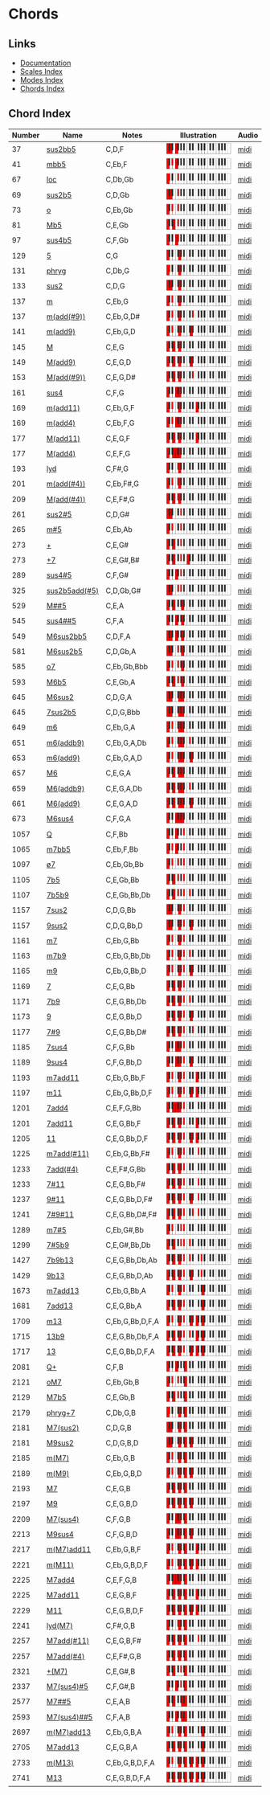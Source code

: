 # Chords

## Links

- [Documentation](index.md)
- [Scales Index](Scales.md)
- [Modes Index](Modes.md)
- [Chords Index](Chords.md)

## Chord Index

| Number | Name | Notes | Illustration | Audio |
|--------|------|-------|--------------|-------|
| 37 | [sus2bb5](ChordCNaturalSuspendedSecondDoubleFlatFifth.md) | C,D,F | ![CNaturalSuspendedSecondDoubleFlatFifth](ChordCNaturalSuspendedSecondDoubleFlatFifthRootPosition.png) | [midi](ChordCNaturalSuspendedSecondDoubleFlatFifthRootPosition.mid) | 
| 41 | [mbb5](ChordCNaturalMinorDoubleFlatFifth.md) | C,Eb,F | ![CNaturalMinorDoubleFlatFifth](ChordCNaturalMinorDoubleFlatFifthRootPosition.png) | [midi](ChordCNaturalMinorDoubleFlatFifthRootPosition.mid) | 
| 67 | [loc](ChordCNaturalLocrian.md) | C,Db,Gb | ![CNaturalLocrian](ChordCNaturalLocrianRootPosition.png) | [midi](ChordCNaturalLocrianRootPosition.mid) | 
| 69 | [sus2b5](ChordCNaturalSuspendedSecondFlatFifth.md) | C,D,Gb | ![CNaturalSuspendedSecondFlatFifth](ChordCNaturalSuspendedSecondFlatFifthRootPosition.png) | [midi](ChordCNaturalSuspendedSecondFlatFifthRootPosition.mid) | 
| 73 | [o](ChordCNaturalDiminished.md) | C,Eb,Gb | ![CNaturalDiminished](ChordCNaturalDiminishedRootPosition.png) | [midi](ChordCNaturalDiminishedRootPosition.mid) | 
| 81 | [Mb5](ChordCNaturalMajorFlatFifth.md) | C,E,Gb | ![CNaturalMajorFlatFifth](ChordCNaturalMajorFlatFifthRootPosition.png) | [midi](ChordCNaturalMajorFlatFifthRootPosition.mid) | 
| 97 | [sus4b5](ChordCNaturalSuspendedFourthFlatFifth.md) | C,F,Gb | ![CNaturalSuspendedFourthFlatFifth](ChordCNaturalSuspendedFourthFlatFifthRootPosition.png) | [midi](ChordCNaturalSuspendedFourthFlatFifthRootPosition.mid) | 
| 129 | [5](ChordCNaturalPowerChord.md) | C,G | ![CNaturalPowerChord](ChordCNaturalPowerChordRootPosition.png) | [midi](ChordCNaturalPowerChordRootPosition.mid) | 
| 131 | [phryg](ChordCNaturalPhrygian.md) | C,Db,G | ![CNaturalPhrygian](ChordCNaturalPhrygianRootPosition.png) | [midi](ChordCNaturalPhrygianRootPosition.mid) | 
| 133 | [sus2](ChordCNaturalSuspendedSecond.md) | C,D,G | ![CNaturalSuspendedSecond](ChordCNaturalSuspendedSecondRootPosition.png) | [midi](ChordCNaturalSuspendedSecondRootPosition.mid) | 
| 137 | [m](ChordCNaturalMinor.md) | C,Eb,G | ![CNaturalMinor](ChordCNaturalMinorRootPosition.png) | [midi](ChordCNaturalMinorRootPosition.mid) | 
| 137 | [m(add(#9))](ChordCNaturalMinorAddSharpNinth.md) | C,Eb,G,D# | ![CNaturalMinorAddSharpNinth](ChordCNaturalMinorAddSharpNinthRootPosition.png) | [midi](ChordCNaturalMinorAddSharpNinthRootPosition.mid) | 
| 141 | [m(add9)](ChordCNaturalMinorAddNinth.md) | C,Eb,G,D | ![CNaturalMinorAddNinth](ChordCNaturalMinorAddNinthRootPosition.png) | [midi](ChordCNaturalMinorAddNinthRootPosition.mid) | 
| 145 | [M](ChordCNaturalMajor.md) | C,E,G | ![CNaturalMajor](ChordCNaturalMajorRootPosition.png) | [midi](ChordCNaturalMajorRootPosition.mid) | 
| 149 | [M(add9)](ChordCNaturalMajorAddNinth.md) | C,E,G,D | ![CNaturalMajorAddNinth](ChordCNaturalMajorAddNinthRootPosition.png) | [midi](ChordCNaturalMajorAddNinthRootPosition.mid) | 
| 153 | [M(add(#9))](ChordCNaturalMajorAddSharpNinth.md) | C,E,G,D# | ![CNaturalMajorAddSharpNinth](ChordCNaturalMajorAddSharpNinthRootPosition.png) | [midi](ChordCNaturalMajorAddSharpNinthRootPosition.mid) | 
| 161 | [sus4](ChordCNaturalSuspendedFourth.md) | C,F,G | ![CNaturalSuspendedFourth](ChordCNaturalSuspendedFourthRootPosition.png) | [midi](ChordCNaturalSuspendedFourthRootPosition.mid) | 
| 169 | [m(add11)](ChordCNaturalMinorAddEleventh.md) | C,Eb,G,F | ![CNaturalMinorAddEleventh](ChordCNaturalMinorAddEleventhRootPosition.png) | [midi](ChordCNaturalMinorAddEleventhRootPosition.mid) | 
| 169 | [m(add4)](ChordCNaturalMinorAddFourth.md) | C,Eb,F,G | ![CNaturalMinorAddFourth](ChordCNaturalMinorAddFourthRootPosition.png) | [midi](ChordCNaturalMinorAddFourthRootPosition.mid) | 
| 177 | [M(add11)](ChordCNaturalMajorAddEleventh.md) | C,E,G,F | ![CNaturalMajorAddEleventh](ChordCNaturalMajorAddEleventhRootPosition.png) | [midi](ChordCNaturalMajorAddEleventhRootPosition.mid) | 
| 177 | [M(add4)](ChordCNaturalMajorAddFourth.md) | C,E,F,G | ![CNaturalMajorAddFourth](ChordCNaturalMajorAddFourthRootPosition.png) | [midi](ChordCNaturalMajorAddFourthRootPosition.mid) | 
| 193 | [lyd](ChordCNaturalLydian.md) | C,F#,G | ![CNaturalLydian](ChordCNaturalLydianRootPosition.png) | [midi](ChordCNaturalLydianRootPosition.mid) | 
| 201 | [m(add(#4))](ChordCNaturalMinorAddSharpFourth.md) | C,Eb,F#,G | ![CNaturalMinorAddSharpFourth](ChordCNaturalMinorAddSharpFourthRootPosition.png) | [midi](ChordCNaturalMinorAddSharpFourthRootPosition.mid) | 
| 209 | [M(add(#4))](ChordCNaturalMajorAddSharpFourth.md) | C,E,F#,G | ![CNaturalMajorAddSharpFourth](ChordCNaturalMajorAddSharpFourthRootPosition.png) | [midi](ChordCNaturalMajorAddSharpFourthRootPosition.mid) | 
| 261 | [sus2#5](ChordCNaturalSuspendedSecondSharpFifth.md) | C,D,G# | ![CNaturalSuspendedSecondSharpFifth](ChordCNaturalSuspendedSecondSharpFifthRootPosition.png) | [midi](ChordCNaturalSuspendedSecondSharpFifthRootPosition.mid) | 
| 265 | [m#5](ChordCNaturalMinorSharpFifth.md) | C,Eb,Ab | ![CNaturalMinorSharpFifth](ChordCNaturalMinorSharpFifthRootPosition.png) | [midi](ChordCNaturalMinorSharpFifthRootPosition.mid) | 
| 273 | [+](ChordCNaturalAugmented.md) | C,E,G# | ![CNaturalAugmented](ChordCNaturalAugmentedRootPosition.png) | [midi](ChordCNaturalAugmentedRootPosition.mid) | 
| 273 | [+7](ChordCNaturalAugmentedAugmentedSeventh.md) | C,E,G#,B# | ![CNaturalAugmentedAugmentedSeventh](ChordCNaturalAugmentedAugmentedSeventhRootPosition.png) | [midi](ChordCNaturalAugmentedAugmentedSeventhRootPosition.mid) | 
| 289 | [sus4#5](ChordCNaturalSuspendedFourthSharpFifth.md) | C,F,G# | ![CNaturalSuspendedFourthSharpFifth](ChordCNaturalSuspendedFourthSharpFifthRootPosition.png) | [midi](ChordCNaturalSuspendedFourthSharpFifthRootPosition.mid) | 
| 325 | [sus2b5add(#5)](ChordCNaturalSuspendedSecondFlatFifthAddSharpFifth.md) | C,D,Gb,G# | ![CNaturalSuspendedSecondFlatFifthAddSharpFifth](ChordCNaturalSuspendedSecondFlatFifthAddSharpFifthRootPosition.png) | [midi](ChordCNaturalSuspendedSecondFlatFifthAddSharpFifthRootPosition.mid) | 
| 529 | [M##5](ChordCNaturalMajorDoubleSharpFifth.md) | C,E,A | ![CNaturalMajorDoubleSharpFifth](ChordCNaturalMajorDoubleSharpFifthRootPosition.png) | [midi](ChordCNaturalMajorDoubleSharpFifthRootPosition.mid) | 
| 545 | [sus4##5](ChordCNaturalSuspendedFourthDoubleSharpFifth.md) | C,F,A | ![CNaturalSuspendedFourthDoubleSharpFifth](ChordCNaturalSuspendedFourthDoubleSharpFifthRootPosition.png) | [midi](ChordCNaturalSuspendedFourthDoubleSharpFifthRootPosition.mid) | 
| 549 | [M6sus2bb5](ChordCNaturalMajorSixthSuspendedSecondDoubleFlatFifth.md) | C,D,F,A | ![CNaturalMajorSixthSuspendedSecondDoubleFlatFifth](ChordCNaturalMajorSixthSuspendedSecondDoubleFlatFifthRootPosition.png) | [midi](ChordCNaturalMajorSixthSuspendedSecondDoubleFlatFifthRootPosition.mid) | 
| 581 | [M6sus2b5](ChordCNaturalMajorSixthSuspendedSecondFlatFifth.md) | C,D,Gb,A | ![CNaturalMajorSixthSuspendedSecondFlatFifth](ChordCNaturalMajorSixthSuspendedSecondFlatFifthRootPosition.png) | [midi](ChordCNaturalMajorSixthSuspendedSecondFlatFifthRootPosition.mid) | 
| 585 | [o7](ChordCNaturalFullDiminishedSeventh.md) | C,Eb,Gb,Bbb | ![CNaturalFullDiminishedSeventh](ChordCNaturalFullDiminishedSeventhRootPosition.png) | [midi](ChordCNaturalFullDiminishedSeventhRootPosition.mid) | 
| 593 | [M6b5](ChordCNaturalMajorSixthFlatFifth.md) | C,E,Gb,A | ![CNaturalMajorSixthFlatFifth](ChordCNaturalMajorSixthFlatFifthRootPosition.png) | [midi](ChordCNaturalMajorSixthFlatFifthRootPosition.mid) | 
| 645 | [M6sus2](ChordCNaturalMajorSixthSuspendedSecond.md) | C,D,G,A | ![CNaturalMajorSixthSuspendedSecond](ChordCNaturalMajorSixthSuspendedSecondRootPosition.png) | [midi](ChordCNaturalMajorSixthSuspendedSecondRootPosition.mid) | 
| 645 | [7sus2b5](ChordCNaturalDominantSeventhSuspendedSecondFlatFifth.md) | C,D,G,Bbb | ![CNaturalDominantSeventhSuspendedSecondFlatFifth](ChordCNaturalDominantSeventhSuspendedSecondFlatFifthRootPosition.png) | [midi](ChordCNaturalDominantSeventhSuspendedSecondFlatFifthRootPosition.mid) | 
| 649 | [m6](ChordCNaturalMinorSixth.md) | C,Eb,G,A | ![CNaturalMinorSixth](ChordCNaturalMinorSixthRootPosition.png) | [midi](ChordCNaturalMinorSixthRootPosition.mid) | 
| 651 | [m6(addb9)](ChordCNaturalMinorSixthAddFlatNinth.md) | C,Eb,G,A,Db | ![CNaturalMinorSixthAddFlatNinth](ChordCNaturalMinorSixthAddFlatNinthRootPosition.png) | [midi](ChordCNaturalMinorSixthAddFlatNinthRootPosition.mid) | 
| 653 | [m6(add9)](ChordCNaturalMinorSixthAddNinth.md) | C,Eb,G,A,D | ![CNaturalMinorSixthAddNinth](ChordCNaturalMinorSixthAddNinthRootPosition.png) | [midi](ChordCNaturalMinorSixthAddNinthRootPosition.mid) | 
| 657 | [M6](ChordCNaturalMajorSixth.md) | C,E,G,A | ![CNaturalMajorSixth](ChordCNaturalMajorSixthRootPosition.png) | [midi](ChordCNaturalMajorSixthRootPosition.mid) | 
| 659 | [M6(addb9)](ChordCNaturalMajorSixthAddFlatNinth.md) | C,E,G,A,Db | ![CNaturalMajorSixthAddFlatNinth](ChordCNaturalMajorSixthAddFlatNinthRootPosition.png) | [midi](ChordCNaturalMajorSixthAddFlatNinthRootPosition.mid) | 
| 661 | [M6(add9)](ChordCNaturalMajorSixthAddNinth.md) | C,E,G,A,D | ![CNaturalMajorSixthAddNinth](ChordCNaturalMajorSixthAddNinthRootPosition.png) | [midi](ChordCNaturalMajorSixthAddNinthRootPosition.mid) | 
| 673 | [M6sus4](ChordCNaturalMajorSixthSuspendedFourth.md) | C,F,G,A | ![CNaturalMajorSixthSuspendedFourth](ChordCNaturalMajorSixthSuspendedFourthRootPosition.png) | [midi](ChordCNaturalMajorSixthSuspendedFourthRootPosition.mid) | 
| 1057 | [Q](ChordCNaturalQuartal.md) | C,F,Bb | ![CNaturalQuartal](ChordCNaturalQuartalRootPosition.png) | [midi](ChordCNaturalQuartalRootPosition.mid) | 
| 1065 | [m7bb5](ChordCNaturalMinorSeventhDoubleFlatFifth.md) | C,Eb,F,Bb | ![CNaturalMinorSeventhDoubleFlatFifth](ChordCNaturalMinorSeventhDoubleFlatFifthRootPosition.png) | [midi](ChordCNaturalMinorSeventhDoubleFlatFifthRootPosition.mid) | 
| 1097 | [ø7](ChordCNaturalHalfDiminishedSeventh.md) | C,Eb,Gb,Bb | ![CNaturalHalfDiminishedSeventh](ChordCNaturalHalfDiminishedSeventhRootPosition.png) | [midi](ChordCNaturalHalfDiminishedSeventhRootPosition.mid) | 
| 1105 | [7b5](ChordCNaturalDominantSeventhFlatFifth.md) | C,E,Gb,Bb | ![CNaturalDominantSeventhFlatFifth](ChordCNaturalDominantSeventhFlatFifthRootPosition.png) | [midi](ChordCNaturalDominantSeventhFlatFifthRootPosition.mid) | 
| 1107 | [7b5b9](ChordCNaturalDominantSeventhFlatFifthFlatNinth.md) | C,E,Gb,Bb,Db | ![CNaturalDominantSeventhFlatFifthFlatNinth](ChordCNaturalDominantSeventhFlatFifthFlatNinthRootPosition.png) | [midi](ChordCNaturalDominantSeventhFlatFifthFlatNinthRootPosition.mid) | 
| 1157 | [7sus2](ChordCNaturalDominantSeventhSuspendedSecond.md) | C,D,G,Bb | ![CNaturalDominantSeventhSuspendedSecond](ChordCNaturalDominantSeventhSuspendedSecondRootPosition.png) | [midi](ChordCNaturalDominantSeventhSuspendedSecondRootPosition.mid) | 
| 1157 | [9sus2](ChordCNaturalDominantNinthSuspendedSecond.md) | C,D,G,Bb,D | ![CNaturalDominantNinthSuspendedSecond](ChordCNaturalDominantNinthSuspendedSecondRootPosition.png) | [midi](ChordCNaturalDominantNinthSuspendedSecondRootPosition.mid) | 
| 1161 | [m7](ChordCNaturalMinorSeventh.md) | C,Eb,G,Bb | ![CNaturalMinorSeventh](ChordCNaturalMinorSeventhRootPosition.png) | [midi](ChordCNaturalMinorSeventhRootPosition.mid) | 
| 1163 | [m7b9](ChordCNaturalMinorSeventhFlatNinth.md) | C,Eb,G,Bb,Db | ![CNaturalMinorSeventhFlatNinth](ChordCNaturalMinorSeventhFlatNinthRootPosition.png) | [midi](ChordCNaturalMinorSeventhFlatNinthRootPosition.mid) | 
| 1165 | [m9](ChordCNaturalMinorNinth.md) | C,Eb,G,Bb,D | ![CNaturalMinorNinth](ChordCNaturalMinorNinthRootPosition.png) | [midi](ChordCNaturalMinorNinthRootPosition.mid) | 
| 1169 | [7](ChordCNaturalDominantSeventh.md) | C,E,G,Bb | ![CNaturalDominantSeventh](ChordCNaturalDominantSeventhRootPosition.png) | [midi](ChordCNaturalDominantSeventhRootPosition.mid) | 
| 1171 | [7b9](ChordCNaturalDominantSeventhFlatNinth.md) | C,E,G,Bb,Db | ![CNaturalDominantSeventhFlatNinth](ChordCNaturalDominantSeventhFlatNinthRootPosition.png) | [midi](ChordCNaturalDominantSeventhFlatNinthRootPosition.mid) | 
| 1173 | [9](ChordCNaturalDominantNinth.md) | C,E,G,Bb,D | ![CNaturalDominantNinth](ChordCNaturalDominantNinthRootPosition.png) | [midi](ChordCNaturalDominantNinthRootPosition.mid) | 
| 1177 | [7#9](ChordCNaturalDominantSeventhSharpNinth.md) | C,E,G,Bb,D# | ![CNaturalDominantSeventhSharpNinth](ChordCNaturalDominantSeventhSharpNinthRootPosition.png) | [midi](ChordCNaturalDominantSeventhSharpNinthRootPosition.mid) | 
| 1185 | [7sus4](ChordCNaturalDominantSeventhSuspendedFourth.md) | C,F,G,Bb | ![CNaturalDominantSeventhSuspendedFourth](ChordCNaturalDominantSeventhSuspendedFourthRootPosition.png) | [midi](ChordCNaturalDominantSeventhSuspendedFourthRootPosition.mid) | 
| 1189 | [9sus4](ChordCNaturalDominantNinthSuspendedFourth.md) | C,F,G,Bb,D | ![CNaturalDominantNinthSuspendedFourth](ChordCNaturalDominantNinthSuspendedFourthRootPosition.png) | [midi](ChordCNaturalDominantNinthSuspendedFourthRootPosition.mid) | 
| 1193 | [m7add11](ChordCNaturalMinorSeventhAddEleventh.md) | C,Eb,G,Bb,F | ![CNaturalMinorSeventhAddEleventh](ChordCNaturalMinorSeventhAddEleventhRootPosition.png) | [midi](ChordCNaturalMinorSeventhAddEleventhRootPosition.mid) | 
| 1197 | [m11](ChordCNaturalMinorEleventh.md) | C,Eb,G,Bb,D,F | ![CNaturalMinorEleventh](ChordCNaturalMinorEleventhRootPosition.png) | [midi](ChordCNaturalMinorEleventhRootPosition.mid) | 
| 1201 | [7add4](ChordCNaturalDominantSeventhAddFourth.md) | C,E,F,G,Bb | ![CNaturalDominantSeventhAddFourth](ChordCNaturalDominantSeventhAddFourthRootPosition.png) | [midi](ChordCNaturalDominantSeventhAddFourthRootPosition.mid) | 
| 1201 | [7add11](ChordCNaturalDominantSeventhAddEleventh.md) | C,E,G,Bb,F | ![CNaturalDominantSeventhAddEleventh](ChordCNaturalDominantSeventhAddEleventhRootPosition.png) | [midi](ChordCNaturalDominantSeventhAddEleventhRootPosition.mid) | 
| 1205 | [11](ChordCNaturalDominantEleventh.md) | C,E,G,Bb,D,F | ![CNaturalDominantEleventh](ChordCNaturalDominantEleventhRootPosition.png) | [midi](ChordCNaturalDominantEleventhRootPosition.mid) | 
| 1225 | [m7add(#11)](ChordCNaturalMinorSeventhAddSharpEleventh.md) | C,Eb,G,Bb,F# | ![CNaturalMinorSeventhAddSharpEleventh](ChordCNaturalMinorSeventhAddSharpEleventhRootPosition.png) | [midi](ChordCNaturalMinorSeventhAddSharpEleventhRootPosition.mid) | 
| 1233 | [7add(#4)](ChordCNaturalDominantSeventhAddSharpFourth.md) | C,E,F#,G,Bb | ![CNaturalDominantSeventhAddSharpFourth](ChordCNaturalDominantSeventhAddSharpFourthRootPosition.png) | [midi](ChordCNaturalDominantSeventhAddSharpFourthRootPosition.mid) | 
| 1233 | [7#11](ChordCNaturalDominantSeventhSharpEleventh.md) | C,E,G,Bb,F# | ![CNaturalDominantSeventhSharpEleventh](ChordCNaturalDominantSeventhSharpEleventhRootPosition.png) | [midi](ChordCNaturalDominantSeventhSharpEleventhRootPosition.mid) | 
| 1237 | [9#11](ChordCNaturalDominantNinthSharpEleventh.md) | C,E,G,Bb,D,F# | ![CNaturalDominantNinthSharpEleventh](ChordCNaturalDominantNinthSharpEleventhRootPosition.png) | [midi](ChordCNaturalDominantNinthSharpEleventhRootPosition.mid) | 
| 1241 | [7#9#11](ChordCNaturalDominantSeventhSharpNinthSharpEleventh.md) | C,E,G,Bb,D#,F# | ![CNaturalDominantSeventhSharpNinthSharpEleventh](ChordCNaturalDominantSeventhSharpNinthSharpEleventhRootPosition.png) | [midi](ChordCNaturalDominantSeventhSharpNinthSharpEleventhRootPosition.mid) | 
| 1289 | [m7#5](ChordCNaturalMinorSeventhSharpFifth.md) | C,Eb,G#,Bb | ![CNaturalMinorSeventhSharpFifth](ChordCNaturalMinorSeventhSharpFifthRootPosition.png) | [midi](ChordCNaturalMinorSeventhSharpFifthRootPosition.mid) | 
| 1299 | [7#5b9](ChordCNaturalDominantSeventhSharpFifthFlatNinth.md) | C,E,G#,Bb,Db | ![CNaturalDominantSeventhSharpFifthFlatNinth](ChordCNaturalDominantSeventhSharpFifthFlatNinthRootPosition.png) | [midi](ChordCNaturalDominantSeventhSharpFifthFlatNinthRootPosition.mid) | 
| 1427 | [7b9b13](ChordCNaturalDominantSeventhFlatNinthFlatThirteenth.md) | C,E,G,Bb,Db,Ab | ![CNaturalDominantSeventhFlatNinthFlatThirteenth](ChordCNaturalDominantSeventhFlatNinthFlatThirteenthRootPosition.png) | [midi](ChordCNaturalDominantSeventhFlatNinthFlatThirteenthRootPosition.mid) | 
| 1429 | [9b13](ChordCNaturalDominantNinthFlatThirteenth.md) | C,E,G,Bb,D,Ab | ![CNaturalDominantNinthFlatThirteenth](ChordCNaturalDominantNinthFlatThirteenthRootPosition.png) | [midi](ChordCNaturalDominantNinthFlatThirteenthRootPosition.mid) | 
| 1673 | [m7add13](ChordCNaturalMinorSeventhAddThirteenth.md) | C,Eb,G,Bb,A | ![CNaturalMinorSeventhAddThirteenth](ChordCNaturalMinorSeventhAddThirteenthRootPosition.png) | [midi](ChordCNaturalMinorSeventhAddThirteenthRootPosition.mid) | 
| 1681 | [7add13](ChordCNaturalDominantSeventhAddThirteenth.md) | C,E,G,Bb,A | ![CNaturalDominantSeventhAddThirteenth](ChordCNaturalDominantSeventhAddThirteenthRootPosition.png) | [midi](ChordCNaturalDominantSeventhAddThirteenthRootPosition.mid) | 
| 1709 | [m13](ChordCNaturalMinorThirteenth.md) | C,Eb,G,Bb,D,F,A | ![CNaturalMinorThirteenth](ChordCNaturalMinorThirteenthRootPosition.png) | [midi](ChordCNaturalMinorThirteenthRootPosition.mid) | 
| 1715 | [13b9](ChordCNaturalDominantThirteenthFlatNinth.md) | C,E,G,Bb,Db,F,A | ![CNaturalDominantThirteenthFlatNinth](ChordCNaturalDominantThirteenthFlatNinthRootPosition.png) | [midi](ChordCNaturalDominantThirteenthFlatNinthRootPosition.mid) | 
| 1717 | [13](ChordCNaturalDominantThirteenth.md) | C,E,G,Bb,D,F,A | ![CNaturalDominantThirteenth](ChordCNaturalDominantThirteenthRootPosition.png) | [midi](ChordCNaturalDominantThirteenthRootPosition.mid) | 
| 2081 | [Q+](ChordCNaturalQuartalAugmented.md) | C,F,B | ![CNaturalQuartalAugmented](ChordCNaturalQuartalAugmentedRootPosition.png) | [midi](ChordCNaturalQuartalAugmentedRootPosition.mid) | 
| 2121 | [oM7](ChordCNaturalDiminishedMajorSeventh.md) | C,Eb,Gb,B | ![CNaturalDiminishedMajorSeventh](ChordCNaturalDiminishedMajorSeventhRootPosition.png) | [midi](ChordCNaturalDiminishedMajorSeventhRootPosition.mid) | 
| 2129 | [M7b5](ChordCNaturalMajorSeventhFlatFifth.md) | C,E,Gb,B | ![CNaturalMajorSeventhFlatFifth](ChordCNaturalMajorSeventhFlatFifthRootPosition.png) | [midi](ChordCNaturalMajorSeventhFlatFifthRootPosition.mid) | 
| 2179 | [phryg+7](ChordCNaturalPhrygianAddSeventh.md) | C,Db,G,B | ![CNaturalPhrygianAddSeventh](ChordCNaturalPhrygianAddSeventhRootPosition.png) | [midi](ChordCNaturalPhrygianAddSeventhRootPosition.mid) | 
| 2181 | [M7(sus2)](ChordCNaturalMajorSeventhSuspendedSecond.md) | C,D,G,B | ![CNaturalMajorSeventhSuspendedSecond](ChordCNaturalMajorSeventhSuspendedSecondRootPosition.png) | [midi](ChordCNaturalMajorSeventhSuspendedSecondRootPosition.mid) | 
| 2181 | [M9sus2](ChordCNaturalMajorNinthSuspendedSecond.md) | C,D,G,B,D | ![CNaturalMajorNinthSuspendedSecond](ChordCNaturalMajorNinthSuspendedSecondRootPosition.png) | [midi](ChordCNaturalMajorNinthSuspendedSecondRootPosition.mid) | 
| 2185 | [m(M7)](ChordCNaturalMinorMajorSeventh.md) | C,Eb,G,B | ![CNaturalMinorMajorSeventh](ChordCNaturalMinorMajorSeventhRootPosition.png) | [midi](ChordCNaturalMinorMajorSeventhRootPosition.mid) | 
| 2189 | [m(M9)](ChordCNaturalMinorMajorNinth.md) | C,Eb,G,B,D | ![CNaturalMinorMajorNinth](ChordCNaturalMinorMajorNinthRootPosition.png) | [midi](ChordCNaturalMinorMajorNinthRootPosition.mid) | 
| 2193 | [M7](ChordCNaturalMajorSeventh.md) | C,E,G,B | ![CNaturalMajorSeventh](ChordCNaturalMajorSeventhRootPosition.png) | [midi](ChordCNaturalMajorSeventhRootPosition.mid) | 
| 2197 | [M9](ChordCNaturalMajorNinth.md) | C,E,G,B,D | ![CNaturalMajorNinth](ChordCNaturalMajorNinthRootPosition.png) | [midi](ChordCNaturalMajorNinthRootPosition.mid) | 
| 2209 | [M7(sus4)](ChordCNaturalMajorSeventhSuspendedFourth.md) | C,F,G,B | ![CNaturalMajorSeventhSuspendedFourth](ChordCNaturalMajorSeventhSuspendedFourthRootPosition.png) | [midi](ChordCNaturalMajorSeventhSuspendedFourthRootPosition.mid) | 
| 2213 | [M9sus4](ChordCNaturalMajorNinthSuspendedFourth.md) | C,F,G,B,D | ![CNaturalMajorNinthSuspendedFourth](ChordCNaturalMajorNinthSuspendedFourthRootPosition.png) | [midi](ChordCNaturalMajorNinthSuspendedFourthRootPosition.mid) | 
| 2217 | [m(M7)add11](ChordCNaturalMinorMajorSeventhAddEleventh.md) | C,Eb,G,B,F | ![CNaturalMinorMajorSeventhAddEleventh](ChordCNaturalMinorMajorSeventhAddEleventhRootPosition.png) | [midi](ChordCNaturalMinorMajorSeventhAddEleventhRootPosition.mid) | 
| 2221 | [m(M11)](ChordCNaturalMinorMajorEleventh.md) | C,Eb,G,B,D,F | ![CNaturalMinorMajorEleventh](ChordCNaturalMinorMajorEleventhRootPosition.png) | [midi](ChordCNaturalMinorMajorEleventhRootPosition.mid) | 
| 2225 | [M7add4](ChordCNaturalMajorSeventhAddFourth.md) | C,E,F,G,B | ![CNaturalMajorSeventhAddFourth](ChordCNaturalMajorSeventhAddFourthRootPosition.png) | [midi](ChordCNaturalMajorSeventhAddFourthRootPosition.mid) | 
| 2225 | [M7add11](ChordCNaturalMajorSeventhAddEleventh.md) | C,E,G,B,F | ![CNaturalMajorSeventhAddEleventh](ChordCNaturalMajorSeventhAddEleventhRootPosition.png) | [midi](ChordCNaturalMajorSeventhAddEleventhRootPosition.mid) | 
| 2229 | [M11](ChordCNaturalMajorEleventh.md) | C,E,G,B,D,F | ![CNaturalMajorEleventh](ChordCNaturalMajorEleventhRootPosition.png) | [midi](ChordCNaturalMajorEleventhRootPosition.mid) | 
| 2241 | [lyd(M7)](ChordCNaturalLydianMajorSeventh.md) | C,F#,G,B | ![CNaturalLydianMajorSeventh](ChordCNaturalLydianMajorSeventhRootPosition.png) | [midi](ChordCNaturalLydianMajorSeventhRootPosition.mid) | 
| 2257 | [M7add(#11)](ChordCNaturalMajorSeventhAddSharpEleventh.md) | C,E,G,B,F# | ![CNaturalMajorSeventhAddSharpEleventh](ChordCNaturalMajorSeventhAddSharpEleventhRootPosition.png) | [midi](ChordCNaturalMajorSeventhAddSharpEleventhRootPosition.mid) | 
| 2257 | [M7add(#4)](ChordCNaturalMajorSeventhAddSharpFourth.md) | C,E,F#,G,B | ![CNaturalMajorSeventhAddSharpFourth](ChordCNaturalMajorSeventhAddSharpFourthRootPosition.png) | [midi](ChordCNaturalMajorSeventhAddSharpFourthRootPosition.mid) | 
| 2321 | [+(M7)](ChordCNaturalAugmentedMajorSeventh.md) | C,E,G#,B | ![CNaturalAugmentedMajorSeventh](ChordCNaturalAugmentedMajorSeventhRootPosition.png) | [midi](ChordCNaturalAugmentedMajorSeventhRootPosition.mid) | 
| 2337 | [M7(sus4)#5](ChordCNaturalMajorSeventhSuspendedFourthSharpFifth.md) | C,F,G#,B | ![CNaturalMajorSeventhSuspendedFourthSharpFifth](ChordCNaturalMajorSeventhSuspendedFourthSharpFifthRootPosition.png) | [midi](ChordCNaturalMajorSeventhSuspendedFourthSharpFifthRootPosition.mid) | 
| 2577 | [M7##5](ChordCNaturalMajorSeventhDoubleSharpFifth.md) | C,E,A,B | ![CNaturalMajorSeventhDoubleSharpFifth](ChordCNaturalMajorSeventhDoubleSharpFifthRootPosition.png) | [midi](ChordCNaturalMajorSeventhDoubleSharpFifthRootPosition.mid) | 
| 2593 | [M7(sus4)##5](ChordCNaturalMajorSeventhSuspendedFourthDoubleSharpFifth.md) | C,F,A,B | ![CNaturalMajorSeventhSuspendedFourthDoubleSharpFifth](ChordCNaturalMajorSeventhSuspendedFourthDoubleSharpFifthRootPosition.png) | [midi](ChordCNaturalMajorSeventhSuspendedFourthDoubleSharpFifthRootPosition.mid) | 
| 2697 | [m(M7)add13](ChordCNaturalMinorMajorSeventhAddThirteenth.md) | C,Eb,G,B,A | ![CNaturalMinorMajorSeventhAddThirteenth](ChordCNaturalMinorMajorSeventhAddThirteenthRootPosition.png) | [midi](ChordCNaturalMinorMajorSeventhAddThirteenthRootPosition.mid) | 
| 2705 | [M7add13](ChordCNaturalMajorSeventhAddThirteenth.md) | C,E,G,B,A | ![CNaturalMajorSeventhAddThirteenth](ChordCNaturalMajorSeventhAddThirteenthRootPosition.png) | [midi](ChordCNaturalMajorSeventhAddThirteenthRootPosition.mid) | 
| 2733 | [m(M13)](ChordCNaturalMinorMajorThirteenth.md) | C,Eb,G,B,D,F,A | ![CNaturalMinorMajorThirteenth](ChordCNaturalMinorMajorThirteenthRootPosition.png) | [midi](ChordCNaturalMinorMajorThirteenthRootPosition.mid) | 
| 2741 | [M13](ChordCNaturalMajorThirteenth.md) | C,E,G,B,D,F,A | ![CNaturalMajorThirteenth](ChordCNaturalMajorThirteenthRootPosition.png) | [midi](ChordCNaturalMajorThirteenthRootPosition.mid) | 
